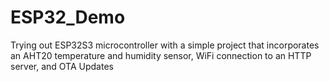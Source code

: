 # ESP32_Demo
Trying out ESP32S3 microcontroller with a simple project that incorporates an AHT20 temperature and humidity sensor, WiFi connection to an HTTP server, and OTA Updates 
